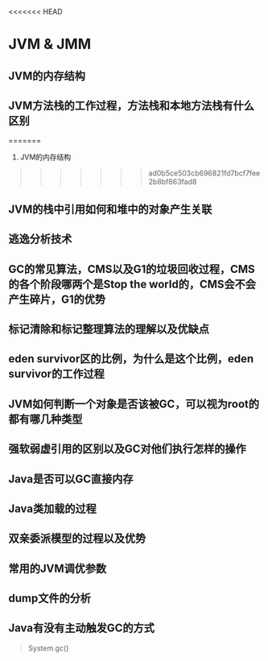 <<<<<<< HEAD
# JVM & JMM

## JVM的内存结构

>

## JVM方法栈的工作过程，方法栈和本地方法栈有什么区别

=======
 1. JVM的内存结构
>>>>>>> ad0b5ce503cb696821fd7bcf7fee2b8bf863fad8
>

## JVM的栈中引用如何和堆中的对象产生关联

>

## 逃逸分析技术

>

## GC的常见算法，CMS以及G1的垃圾回收过程，CMS的各个阶段哪两个是Stop the world的，CMS会不会产生碎片，G1的优势

>

## 标记清除和标记整理算法的理解以及优缺点

>

## eden survivor区的比例，为什么是这个比例，eden survivor的工作过程

>

## JVM如何判断一个对象是否该被GC，可以视为root的都有哪几种类型

>

## 强软弱虚引用的区别以及GC对他们执行怎样的操作

>

## Java是否可以GC直接内存

>

## Java类加载的过程

>

## 双亲委派模型的过程以及优势

>

## 常用的JVM调优参数

>

## dump文件的分析

>
## Java有没有主动触发GC的方式

>System.gc()
